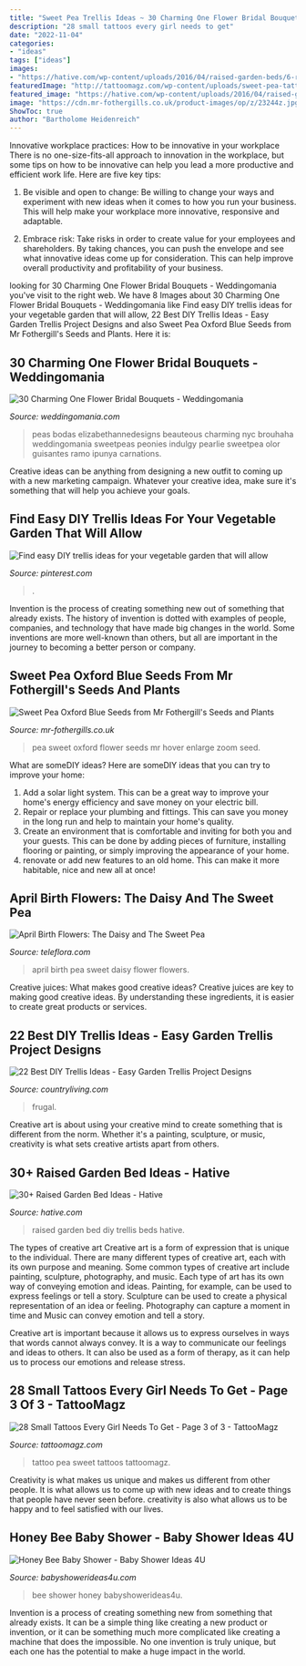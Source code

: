 ```yaml
---
title: "Sweet Pea Trellis Ideas ~ 30 Charming One Flower Bridal Bouquets"
description: "28 small tattoos every girl needs to get"
date: "2022-11-04"
categories:
- "ideas"
tags: ["ideas"]
images:
- "https://hative.com/wp-content/uploads/2016/04/raised-garden-beds/6-raised-garden-beds.jpg"
featuredImage: "http://tattoomagz.com/wp-content/uploads/sweet-pea-tattoo-by-tattooist_banul-e1477636804462-659x900.jpg"
featured_image: "https://hative.com/wp-content/uploads/2016/04/raised-garden-beds/6-raised-garden-beds.jpg"
image: "https://cdn.mr-fothergills.co.uk/product-images/op/z/23244z.jpg"
ShowToc: true
author: "Bartholome Heidenreich"
---
```



Innovative workplace practices: How to be innovative in your workplace
There is no one-size-fits-all approach to innovation in the workplace, but some tips on how to be innovative can help you lead a more productive and efficient work life. Here are five key tips:
1. Be visible and open to change: Be willing to change your ways and experiment with new ideas when it comes to how you run your business. This will help make your workplace more innovative, responsive and adaptable.

2. Embrace risk: Take risks in order to create value for your employees and shareholders. By taking chances, you can push the envelope and see what innovative ideas come up for consideration. This can help improve overall productivity and profitability of your business.


	

		
looking for 30 Charming One Flower Bridal Bouquets - Weddingomania you've visit to the right web. We have 8 Images about 30 Charming One Flower Bridal Bouquets - Weddingomania like Find easy DIY trellis ideas for your vegetable garden that will allow, 22 Best DIY Trellis Ideas - Easy Garden Trellis Project Designs and also Sweet Pea Oxford Blue Seeds from Mr Fothergill&#039;s Seeds and Plants. Here it is:
		
    
## 30 Charming One Flower Bridal Bouquets - Weddingomania

<img loading=lazy src="https://i.weddingomania.com/30-beauteous-one-flower-bridal-bouquets-11-500x749.jpg" onerror="this.onerror=null;this.src='https://tse3.mm.bing.net/th?id=OIP.pgWM4YGu95JaWK8elOB6xwHaLG&amp;pid=15.1';" alt="30 Charming One Flower Bridal Bouquets - Weddingomania">

_Source: weddingomania.com_

>peas bodas elizabethannedesigns beauteous charming nyc brouhaha weddingomania sweetpeas peonies indulgy pearlie sweetpea olor guisantes ramo ipunya carnations. 

	

Creative ideas can be anything from designing a new outfit to coming up with a new marketing campaign. Whatever your creative idea, make sure it's something that will help you achieve your goals.

    
## Find Easy DIY Trellis Ideas For Your Vegetable Garden That Will Allow

<img loading=lazy src="https://i.pinimg.com/736x/99/e8/3e/99e83edc10fa1f073035f50e40250d0a.jpg" onerror="this.onerror=null;this.src='https://tse2.mm.bing.net/th?id=OIP.mmlpBsgzzn0TyQ7xQcP-_gHaOq&amp;pid=15.1';" alt="Find easy DIY trellis ideas for your vegetable garden that will allow">

_Source: pinterest.com_

>. 

	

Invention is the process of creating something new out of something that already exists. The history of invention is dotted with examples of people, companies, and technology that have made big changes in the world. Some inventions are more well-known than others, but all are important in the journey to becoming a better person or company.

    
## Sweet Pea Oxford Blue Seeds From Mr Fothergill&#039;s Seeds And Plants

<img loading=lazy src="https://cdn.mr-fothergills.co.uk/product-images/op/z/23244z.jpg" onerror="this.onerror=null;this.src='https://tse4.mm.bing.net/th?id=OIP.rohSAHmPrYOvP0Sjn6CfYQHaHa&amp;pid=15.1';" alt="Sweet Pea Oxford Blue Seeds from Mr Fothergill&#039;s Seeds and Plants">

_Source: mr-fothergills.co.uk_

>pea sweet oxford flower seeds mr hover enlarge zoom seed. 

	

What are someDIY ideas?
Here are someDIY ideas that you can try to improve your home:
1. Add a solar light system. This can be a great way to improve your home's energy efficiency and save money on your electric bill.
2. Repair or replace your plumbing and fittings. This can save you money in the long run and help to maintain your home's quality.
3. Create an environment that is comfortable and inviting for both you and your guests. This can be done by adding pieces of furniture, installing flooring or painting, or simply improving the appearance of your home.
4. renovate or add new features to an old home. This can make it more habitable, nice and new all at once!

    
## April Birth Flowers: The Daisy And The Sweet Pea

<img loading=lazy src="https://blog.teleflora.com/wp-content/uploads/2018/04/april_birth_flower_the_daisy_and_the_sweet_pea_teleflora.jpg" onerror="this.onerror=null;this.src='https://tse2.mm.bing.net/th?id=OIP.wrm6JWd-gcq5s313Lj1XAgHaFU&amp;pid=15.1';" alt="April Birth Flowers: The Daisy and The Sweet Pea">

_Source: teleflora.com_

>april birth pea sweet daisy flower flowers. 

	

Creative juices: What makes good creative ideas?
Creative juices are key to making good creative ideas. By understanding these ingredients, it is easier to create great products or services.

    
## 22 Best DIY Trellis Ideas - Easy Garden Trellis Project Designs

<img loading=lazy src="https://hips.hearstapps.com/hmg-prod.s3.amazonaws.com/images/cattle-panel-trellis-1582647807.jpg?crop=1xw:1xh;center,top&amp;resize=480:*" onerror="this.onerror=null;this.src='https://tse2.mm.bing.net/th?id=OIP.8fEmKpI7pfS9S6jMifxLmAHaLH&amp;pid=15.1';" alt="22 Best DIY Trellis Ideas - Easy Garden Trellis Project Designs">

_Source: countryliving.com_

>frugal. 

	

Creative art is about using your creative mind to create something that is different from the norm. Whether it's a painting, sculpture, or music, creativity is what sets creative artists apart from others.

    
## 30+ Raised Garden Bed Ideas - Hative

<img loading=lazy src="https://hative.com/wp-content/uploads/2016/04/raised-garden-beds/6-raised-garden-beds.jpg" onerror="this.onerror=null;this.src='https://tse2.mm.bing.net/th?id=OIP.vGw6bnwydgZb6_XNibwjsAHaLH&amp;pid=15.1';" alt="30+ Raised Garden Bed Ideas - Hative">

_Source: hative.com_

>raised garden bed diy trellis beds hative. 

	

The types of creative art
Creative art is a form of expression that is unique to the individual. There are many different types of creative art, each with its own purpose and meaning.
Some common types of creative art include painting, sculpture, photography, and music. Each type of art has its own way of conveying emotion and ideas. Painting, for example, can be used to express feelings or tell a story. Sculpture can be used to create a physical representation of an idea or feeling. Photography can capture a moment in time and Music can convey emotion and tell a story.

Creative art is important because it allows us to express ourselves in ways that words cannot always convey. It is a way to communicate our feelings and ideas to others. It can also be used as a form of therapy, as it can help us to process our emotions and release stress.

    
## 28 Small Tattoos Every Girl Needs To Get - Page 3 Of 3 - TattooMagz

<img loading=lazy src="http://tattoomagz.com/wp-content/uploads/sweet-pea-tattoo-by-tattooist_banul-e1477636804462-659x900.jpg" onerror="this.onerror=null;this.src='https://tse1.mm.bing.net/th?id=OIP.W7GhskpnxvvcIrn8EVw5QQHaKH&amp;pid=15.1';" alt="28 Small Tattoos Every Girl Needs To Get - Page 3 of 3 - TattooMagz">

_Source: tattoomagz.com_

>tattoo pea sweet tattoos tattoomagz. 

	

Creativity is what makes us unique and makes us different from other people. It is what allows us to come up with new ideas and to create things that people have never seen before. creativity is also what allows us to be happy and to feel satisfied with our lives.

    
## Honey Bee Baby Shower - Baby Shower Ideas 4U

<img loading=lazy src="https://babyshowerideas4u.com/wp-content/uploads/2014/02/bee-10.jpg" onerror="this.onerror=null;this.src='https://tse3.mm.bing.net/th?id=OIP.TMPQnCGzcFiZqD8_Xo5_SQHaLH&amp;pid=15.1';" alt="Honey Bee Baby Shower - Baby Shower Ideas 4U">

_Source: babyshowerideas4u.com_

>bee shower honey babyshowerideas4u. 

	

Invention is a process of creating something new from something that already exists. It can be a simple thing like creating a new product or invention, or it can be something much more complicated like creating a machine that does the impossible. No one invention is truly unique, but each one has the potential to make a huge impact in the world.

